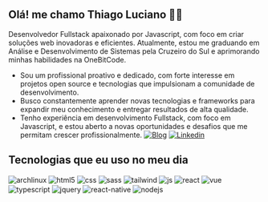 ## Olá! me chamo Thiago Luciano 👋🏻
Desenvolvedor Fullstack apaixonado por Javascript, com foco em criar soluções web inovadoras e eficientes. Atualmente, estou me graduando em Análise e Desenvolvimento de Sistemas pela Cruzeiro do Sul e aprimorando minhas habilidades na OneBitCode.
- Sou um profissional proativo e dedicado, com forte interesse em projetos open source e tecnologias que impulsionam a comunidade de desenvolvimento.
- Busco constantemente aprender novas tecnologias e frameworks para expandir meu conhecimento e entregar resultados de alta qualidade.
- Tenho experiência em desenvolvimento Fullstack, com foco em Javascript, e estou aberto a novas oportunidades e desafios que me permitam crescer profissionalmente.
[![Blog](https://img.shields.io/website?label=DigitalSpark.dev&style=for-the-badge&url=https://digitalspark.dev/)](https://digitalspark.dev) [![Linkedin](https://img.shields.io/badge/LinkedIn-0077B5?style=for-the-badge&logo=linkedin&logoColor=white)](https://www.linkedin.com/in/tlsilva89/)

## Tecnologias que eu uso no meu dia

<div style="display: inline_block">
  <img align="center" alt="archlinux" src="https://img.shields.io/badge/Arch_Linux-1793D1?style=for-the-badge&logo=arch-linux&logoColor=white" />
  <img align="center" alt="html5" src="https://img.shields.io/badge/HTML5-E34F26?style=for-the-badge&logo=html5&logoColor=white" />
  <img align="center" alt="css" src="https://img.shields.io/badge/CSS3-1572B6?style=for-the-badge&logo=css3&logoColor=white" />
  <img align="center" alt="sass" src="https://img.shields.io/badge/Sass-CC6699?style=for-the-badge&logo=sass&logoColor=white" />
  <img align="center" alt="tailwind" src="https://img.shields.io/badge/Tailwind_CSS-38B2AC?style=for-the-badge&logo=tailwind-css&logoColor=white" />
  <img align="center" alt="js" src="https://img.shields.io/badge/JavaScript-F7DF1E?style=for-the-badge&logo=javascript&logoColor=black" />
  <img align="center" alt="react" src="https://img.shields.io/badge/React-20232A?style=for-the-badge&logo=react&logoColor=61DAFB" />
  <img align="center" alt="vue" src="https://img.shields.io/badge/Vue.js-35495E?style=for-the-badge&logo=vue.js&logoColor=4FC08D" />
  <img align="center" alt="typescript" src="https://img.shields.io/badge/TypeScript-007ACC?style=for-the-badge&logo=typescript&logoColor=white" />
  <img align="center" alt="jquery" src="https://img.shields.io/badge/jQuery-0769AD?style=for-the-badge&logo=jquery&logoColor=white" />
  <img align="center" alt="react-native" src="https://img.shields.io/badge/React_Native-20232A?style=for-the-badge&logo=react&logoColor=61DAFB" />
  <img align="center" alt="nodejs" src="https://img.shields.io/badge/Node.js-43853D?style=for-the-badge&logo=node.js&logoColor=white" />
</div><br/>

